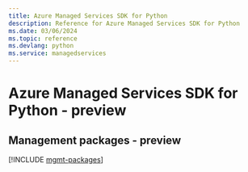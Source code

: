 ```yaml
---
title: Azure Managed Services SDK for Python
description: Reference for Azure Managed Services SDK for Python
ms.date: 03/06/2024
ms.topic: reference
ms.devlang: python
ms.service: managedservices
---
```

# Azure Managed Services SDK for Python - preview

## Management packages - preview
[!INCLUDE [mgmt-packages](managed-services-mgmt-index.md)]